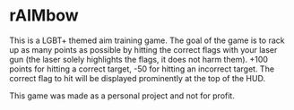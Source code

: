 # rAIMbow
This is a LGBT+ themed aim training game.
The goal of the game is to rack up as many points as possible by hitting the correct flags with your laser gun
(the laser solely highlights the flags, it does not harm them).
+100 points for hitting a correct target, -50 for hitting an incorrect target.
The correct flag to hit will be displayed prominently at the top of the HUD.

This game was made as a personal project and not for profit.
